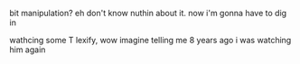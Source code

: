 bit manipulation? eh don't know nuthin about it. now i'm gonna have to dig in

wathcing some T lexify, wow imagine telling me 8 years ago i was watching him again